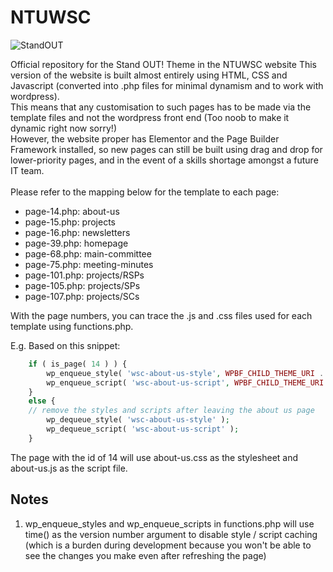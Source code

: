 # NTUWSC
![StandOUT](https://raw.githubusercontent.com/tehtea/ntuwsc/master/screenshot.jpg?token=AXGKn19wZ9VQ5b2Sz2KnT4qGn-_5QPAcks5bbFiWwA%3D%3D)

Official repository for the Stand OUT! Theme in the NTUWSC website
This version of the website is built almost entirely using HTML, CSS and Javascript (converted into .php files for minimal dynamism and to work with wordpress).
<br>
This means that any customisation to such pages has to be made via the template files and not the wordpress front end (Too noob to make it dynamic right now sorry!)
<br>
However, the website proper has Elementor and the Page Builder Framework installed, so new pages can still be built using drag and drop for lower-priority pages,
and in the event of a skills shortage amongst a future IT team.
<br><br>
Please refer to the mapping below for the template to each page:

- page-14.php: about-us
- page-15.php: projects
- page-16.php: newsletters
- page-39.php: homepage
- page-68.php: main-committee
- page-75.php: meeting-minutes
- page-101.php: projects/RSPs
- page-105.php: projects/SPs
- page-107.php: projects/SCs

With the page numbers, you can trace the .js and .css files used for each template using functions.php. 

E.g. Based on this snippet:

```php
	if ( is_page( 14 ) ) {
		wp_enqueue_style( 'wsc-about-us-style', WPBF_CHILD_THEME_URI . '/css/about-us.css', array(), time());
		wp_enqueue_script( 'wsc-about-us-script', WPBF_CHILD_THEME_URI . '/js/about-us.js', array(), time());
	}
	else {
	// remove the styles and scripts after leaving the about us page
		wp_dequeue_style( 'wsc-about-us-style' );
		wp_dequeue_script( 'wsc-about-us-script' );
	}
```

The page with the id of 14 will use about-us.css as the stylesheet and about-us.js as the script file.

## Notes

1. wp_enqueue_styles and wp_enqueue_scripts in functions.php will use time() as the version number argument to disable style / script caching
(which is a burden during development because you won't be able to see the changes you make even after refreshing the page)
